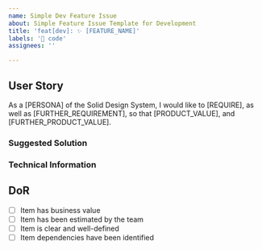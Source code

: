 ```yaml
---
name: Simple Dev Feature Issue
about: Simple Feature Issue Template for Development
title: 'feat[dev]: ✨ [FEATURE_NAME]'
labels: '🔧 code'
assignees: ''

---
```


## User Story
As a [PERSONA] of the Solid Design System, I would like to [REQUIRE], as well as [FURTHER_REQUIREMENT], so that [PRODUCT_VALUE], and [FURTHER_PRODUCT_VALUE].

### Suggested Solution

### Technical Information

## DoR
- [ ] Item has business value
- [ ] Item has been estimated by the team
- [ ] Item is clear and well-defined
- [ ] Item dependencies have been identified
